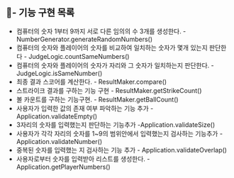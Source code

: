 ## 🔑- 기능 구현 목록
- <y> 컴퓨터의 숫자 1부터 9까지 서로 다른 임의의 수 3개를 생성한다.   - NumberGenerator.generateRandomNumbers()
- <y> 컴퓨터의 숫자와 플레이어의 숫자를 비교하여 일치하는 숫자가 몇개 있는지 판단한다   - JudgeLogic.countSameNumbers()
- <y> 컴퓨터의 숫자와 플레이어의 숫자가 자리와 그 숫자가 일치하는지 판단한다.       - JudgeLogic.isSameNumber()  
- <y> 최종 결과 스코어를 계산한다.                         - ResultMaker.compare()
- <y> 스트라이크 결과를 구하는 기능 구현                       - ResultMaker.getStrikeCount()
- <y> 볼 카운트를 구하는 기능구현.                             - ResultMaker.getBallCount()
- <y > 사용자가 입력한 값의 존재 여부 파악하는 기능 추가          - Application.validateEmpty()
- <y > 3자리의 숫자를 입력했는지 판단하는 기능추가                  -Application.validateSize()
- <y > 사용자가 각각 자리의 숫자를 1~9의 범위안에서 입력했는지 검사하는 기능추가          - Application.validateNumber()
- <y > 중복된 숫자를 입력했는 지 검사하는 기능 추가          - Application.validateOverlap()
- <y > 사용자로부터 숫자를 입력받아 리스트를 생성한다.          - Application.getPlayerNumbers()

